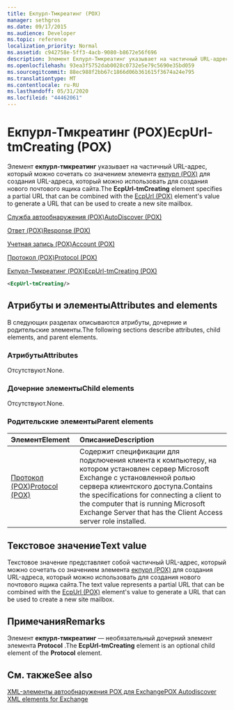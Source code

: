 ```yaml
---
title: Екпурл-Тмкреатинг (POX)
manager: sethgros
ms.date: 09/17/2015
ms.audience: Developer
ms.topic: reference
localization_priority: Normal
ms.assetid: c942758e-5ff3-4acb-9080-b8672e56f696
description: Элемент Екпурл-Тмкреатинг указывает на частичный URL-адрес, который можно сочетать со значением элемента Екпурл (POX) для создания URL-адреса, который можно использовать для создания нового почтового ящика сайта.
ms.openlocfilehash: 93ea3f5752dab0028c0732e5e79c5690e35bd059
ms.sourcegitcommit: 88ec988f2bb67c1866d06b361615f3674a24e795
ms.translationtype: MT
ms.contentlocale: ru-RU
ms.lasthandoff: 05/31/2020
ms.locfileid: "44462061"
---
```

# <a name="ecpurl-tmcreating-pox"></a><span data-ttu-id="98588-103">Екпурл-Тмкреатинг (POX)</span><span class="sxs-lookup"><span data-stu-id="98588-103">EcpUrl-tmCreating (POX)</span></span>

<span data-ttu-id="98588-104">Элемент **екпурл-тмкреатинг** указывает на частичный URL-адрес, который можно сочетать со значением элемента [екпурл (POX)](ecpurl-pox.md) для создания URL-адреса, который можно использовать для создания нового почтового ящика сайта.</span><span class="sxs-lookup"><span data-stu-id="98588-104">The **EcpUrl-tmCreating** element specifies a partial URL that can be combined with the [EcpUrl (POX)](ecpurl-pox.md) element's value to generate a URL that can be used to create a new site mailbox.</span></span> 
  
[<span data-ttu-id="98588-105">Служба автообнаружения (POX)</span><span class="sxs-lookup"><span data-stu-id="98588-105">AutoDiscover (POX)</span></span>](autodiscover-pox.md)
  
[<span data-ttu-id="98588-106">Ответ (POX)</span><span class="sxs-lookup"><span data-stu-id="98588-106">Response (POX)</span></span>](response-pox.md)
  
[<span data-ttu-id="98588-107">Учетная запись (POX)</span><span class="sxs-lookup"><span data-stu-id="98588-107">Account (POX)</span></span>](account-pox.md)
  
[<span data-ttu-id="98588-108">Протокол (POX)</span><span class="sxs-lookup"><span data-stu-id="98588-108">Protocol (POX)</span></span>](protocol-pox.md)
  
[<span data-ttu-id="98588-109">Екпурл-Тмкреатинг (POX)</span><span class="sxs-lookup"><span data-stu-id="98588-109">EcpUrl-tmCreating (POX)</span></span>](ecpurl-tmcreating-pox.md)
  
```XML
<EcpUrl-tmCreating/>
```

## <a name="attributes-and-elements"></a><span data-ttu-id="98588-110">Атрибуты и элементы</span><span class="sxs-lookup"><span data-stu-id="98588-110">Attributes and elements</span></span>

<span data-ttu-id="98588-111">В следующих разделах описываются атрибуты, дочерние и родительские элементы.</span><span class="sxs-lookup"><span data-stu-id="98588-111">The following sections describe attributes, child elements, and parent elements.</span></span>
  
### <a name="attributes"></a><span data-ttu-id="98588-112">Атрибуты</span><span class="sxs-lookup"><span data-stu-id="98588-112">Attributes</span></span>

<span data-ttu-id="98588-113">Отсутствуют.</span><span class="sxs-lookup"><span data-stu-id="98588-113">None.</span></span>
  
### <a name="child-elements"></a><span data-ttu-id="98588-114">Дочерние элементы</span><span class="sxs-lookup"><span data-stu-id="98588-114">Child elements</span></span>

<span data-ttu-id="98588-115">Отсутствуют.</span><span class="sxs-lookup"><span data-stu-id="98588-115">None.</span></span>
  
### <a name="parent-elements"></a><span data-ttu-id="98588-116">Родительские элементы</span><span class="sxs-lookup"><span data-stu-id="98588-116">Parent elements</span></span>

|<span data-ttu-id="98588-117">**Элемент**</span><span class="sxs-lookup"><span data-stu-id="98588-117">**Element**</span></span>|<span data-ttu-id="98588-118">**Описание**</span><span class="sxs-lookup"><span data-stu-id="98588-118">**Description**</span></span>|
|:-----|:-----|
|[<span data-ttu-id="98588-119">Протокол (POX)</span><span class="sxs-lookup"><span data-stu-id="98588-119">Protocol (POX)</span></span>](protocol-pox.md) <br/> |<span data-ttu-id="98588-120">Содержит спецификации для подключения клиента к компьютеру, на котором установлен сервер Microsoft Exchange с установленной ролью сервера клиентского доступа.</span><span class="sxs-lookup"><span data-stu-id="98588-120">Contains the specifications for connecting a client to the computer that is running Microsoft Exchange Server that has the Client Access server role installed.</span></span>  <br/> |
   
## <a name="text-value"></a><span data-ttu-id="98588-121">Текстовое значение</span><span class="sxs-lookup"><span data-stu-id="98588-121">Text value</span></span>

<span data-ttu-id="98588-122">Текстовое значение представляет собой частичный URL-адрес, который можно сочетать со значением элемента [екпурл (POX)](ecpurl-pox.md) для создания URL-адреса, который можно использовать для создания нового почтового ящика сайта.</span><span class="sxs-lookup"><span data-stu-id="98588-122">The text value represents a partial URL that can be combined with the [EcpUrl (POX)](ecpurl-pox.md) element's value to generate a URL that can be used to create a new site mailbox.</span></span> 
  
## <a name="remarks"></a><span data-ttu-id="98588-123">Примечания</span><span class="sxs-lookup"><span data-stu-id="98588-123">Remarks</span></span>

<span data-ttu-id="98588-124">Элемент **екпурл-тмкреатинг** — необязательный дочерний элемент элемента **Protocol** .</span><span class="sxs-lookup"><span data-stu-id="98588-124">The **EcpUrl-tmCreating** element is an optional child element of the **Protocol** element.</span></span> 
  
## <a name="see-also"></a><span data-ttu-id="98588-125">См. также</span><span class="sxs-lookup"><span data-stu-id="98588-125">See also</span></span>



[<span data-ttu-id="98588-126">XML-элементы автообнаружения POX для Exchange</span><span class="sxs-lookup"><span data-stu-id="98588-126">POX Autodiscover XML elements for Exchange</span></span>](pox-autodiscover-xml-elements-for-exchange.md)

